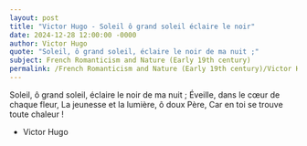 ```yaml
---
layout: post
title: "Victor Hugo - Soleil ô grand soleil éclaire le noir"
date: 2024-12-28 12:00:00 -0000
author: Victor Hugo
quote: "Soleil, ô grand soleil, éclaire le noir de ma nuit ;"
subject: French Romanticism and Nature (Early 19th century)
permalink: /French Romanticism and Nature (Early 19th century)/Victor Hugo/Victor Hugo - Soleil ô grand soleil éclaire le noir
---
```


Soleil, ô grand soleil, éclaire le noir de ma nuit ;
Éveille, dans le cœur de chaque fleur,
La jeunesse et la lumière, ô doux Père,
Car en toi se trouve toute chaleur !

- Victor Hugo
